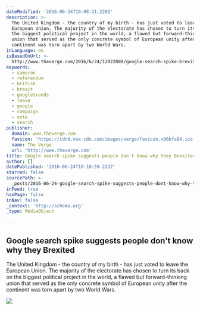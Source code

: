 ```yaml
---
dateModified: '2016-06-24T10:08:31.220Z'
description: >-
  The United Kingdom - the country of my birth - has just voted to leave the
  European Union. The majority of the electorate has chosen to turn its back on
  the biggest political project in the world, a flawed but forward-thinking
  union that served as the only concrete symbol of European unity after the
  continent was torn apart by two World Wars.
inLanguage: en
isBasedOnUrl: >-
  http://www.theverge.com/2016/6/24/12022880/google-search-spike-brexit-why-leave-eu
keywords:
  - cameron
  - referendum
  - british
  - brexit
  - googletrends
  - leave
  - google
  - campaign
  - vote
  - search
publisher:
  domain: www.theverge.com
  favicon: 'https://cdn0.vox-cdn.com/images/verge/favicon.v86bfa84.ico'
  name: The Verge
  url: 'http://www.theverge.com'
title: Google search spike suggests people don't know why they Brexited
author: []
datePublished: '2016-06-24T10:10:59.223Z'
starred: false
sourcePath: >-
  _posts/2016-06-24-google-search-spike-suggests-people-dont-know-why-they-brex.md
inFeed: true
hasPage: false
inNav: false
_context: 'http://schema.org'
_type: MediaObject

---
```

<article style=""><h1>Google search spike suggests people don't know why they Brexited</h1><p>The United Kingdom - the country of my birth - has just voted to leave the European Union. The majority of the electorate has chosen to turn its back on the biggest political project in the world, a flawed but forward-thinking union that served as the only concrete symbol of European unity after the continent was torn apart by two World Wars.</p><img src="https://cdn2.vox-cdn.com/thumbor/KjRkWOEmkuOdeXh1U2G93lJp0BA=/0x66:4461x2575/1600x900/cdn0.vox-cdn.com/uploads/chorus_image/image/49943071/GettyImages-542671830.0.jpg" /></article>